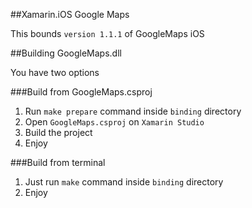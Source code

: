 ##Xamarin.iOS Google Maps

This bounds `version 1.1.1` of GoogleMaps iOS

##Building GoogleMaps.dll

You have two options

###Build from GoogleMaps.csproj

1. Run `make prepare` command inside `binding` directory
2. Open `GoogleMaps.csproj` on `Xamarin Studio`
3. Build the project 
5. Enjoy 

###Build from terminal

1. Just run `make` command inside `binding` directory
2. Enjoy